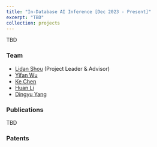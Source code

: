 ```yaml
---
title: "In-Database AI Inference [Dec 2023 - Present]"
excerpt: "TBD"
collection: projects
---
```


TBD

### Team
- [Lidan Shou](https://scholar.google.com/citations?user=0OlITuIAAAAJ) (Project Leader & Advisor)
- [Yifan Wu](https://scholar.google.com/citations?user=l2GmQnQAAAAJ)
- [Ke Chen](https://scholar.google.com/citations?user=cqfBLecAAAAJ)
- [Huan Li](https://longaspire.github.io/)
- [Dingyu Yang](https://scholar.google.com/citations?user=vzkukR0AAAAJ)


### Publications
TBD

### Patents